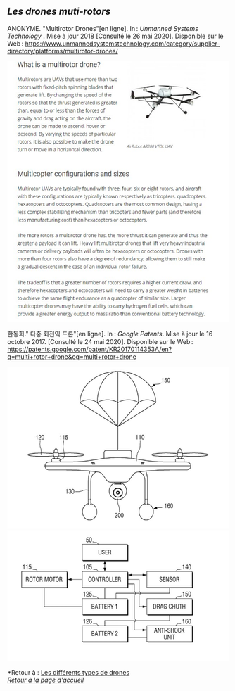 ## <span style= "color=#8A2BE2">*Les drones muti-rotors*</span>

ANONYME. "Multirotor Drones"[en ligne]. In : *Unmanned Systems Technology* . Mise à jour 2018 [Consulté le 26 mai 2020]. Disponible sur le Web : <https://www.unmannedsystemstechnology.com/category/supplier-directory/platforms/multirotor-drones/>

![scmultirortorex](images/multirotor.jpg)

한동희." 다중 회전익 드론"[en ligne]. In : *Google Patents*. Mise à jour le 16 octobre 2017. [Consulté le 24 mai 2020]. Disponible sur le Web : <https://patents.google.com/patent/KR20170114353A/en?q=multi+rotor+drone&oq=multi+rotor+drone> 

![scmultirotors](images/schema1.jpg)
![scmultirotors](images/schema2.jpg)


*Retour à : [Les différents types de drones](cm.md)  
[*Retour à la page d'accueil*](index.md)
